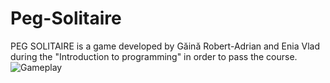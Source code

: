 # Peg-Solitaire
PEG SOLITAIRE is a game developed by Găină Robert-Adrian and Enia Vlad during the "Introduction to programming" in order to pass the course.  
![Gameplay](https://github.com/robertadriang/Peg-Solitaire/blob/master/PEG%20SOLITAIRE.png)
